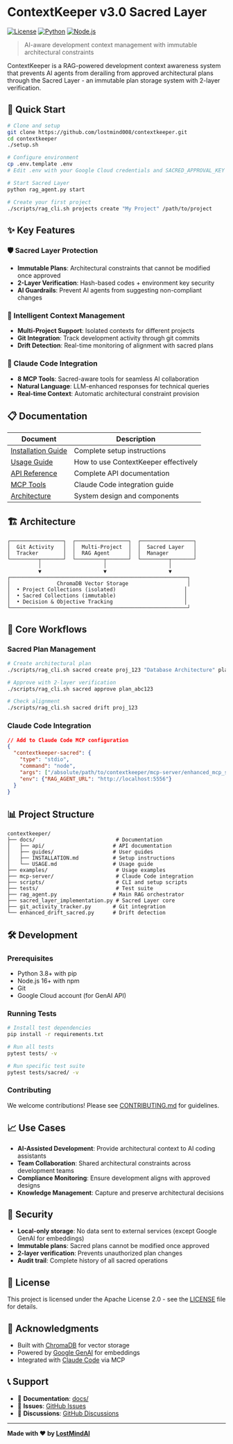 # ContextKeeper v3.0 Sacred Layer

[![License](https://img.shields.io/badge/License-Apache%202.0-blue.svg)](LICENSE)
[![Python](https://img.shields.io/badge/Python-3.8%2B-blue.svg)](https://python.org)
[![Node.js](https://img.shields.io/badge/Node.js-16%2B-green.svg)](https://nodejs.org)

> AI-aware development context management with immutable architectural constraints

ContextKeeper is a RAG-powered development context awareness system that prevents AI agents from derailing from approved architectural plans through the Sacred Layer - an immutable plan storage system with 2-layer verification.

## 🚀 Quick Start

```bash
# Clone and setup
git clone https://github.com/lostmind008/contextkeeper.git
cd contextkeeper
./setup.sh

# Configure environment
cp .env.template .env
# Edit .env with your Google Cloud credentials and SACRED_APPROVAL_KEY

# Start Sacred Layer
python rag_agent.py start

# Create your first project
./scripts/rag_cli.sh projects create "My Project" /path/to/project
```

## ✨ Key Features

### 🛡️ Sacred Layer Protection
- **Immutable Plans**: Architectural constraints that cannot be modified once approved
- **2-Layer Verification**: Hash-based codes + environment key security
- **AI Guardrails**: Prevent AI agents from suggesting non-compliant changes

### 🎯 Intelligent Context Management
- **Multi-Project Support**: Isolated contexts for different projects
- **Git Integration**: Track development activity through git commits
- **Drift Detection**: Real-time monitoring of alignment with sacred plans

### 🔗 Claude Code Integration
- **8 MCP Tools**: Sacred-aware tools for seamless AI collaboration
- **Natural Language**: LLM-enhanced responses for technical queries
- **Real-time Context**: Automatic architectural constraint provision

## 📋 Documentation

| Document | Description |
|----------|-------------|
| [Installation Guide](docs/INSTALLATION.md) | Complete setup instructions |
| [Usage Guide](docs/USAGE.md) | How to use ContextKeeper effectively |
| [API Reference](docs/api/API_REFERENCE.md) | Complete API documentation |
| [MCP Tools](docs/api/MCP_TOOLS_REFERENCE.md) | Claude Code integration guide |
| [Architecture](docs/ARCHITECTURE.md) | System design and components |

## 🏗️ Architecture

```
┌─────────────────┐  ┌─────────────────┐  ┌─────────────────┐
│  Git Activity   │  │  Multi-Project  │  │  Sacred Layer   │
│  Tracker        │  │  RAG Agent      │  │  Manager        │
└─────────┬───────┘  └─────────┬───────┘  └─────────┬───────┘
          │                    │                    │
          ▼                    ▼                    ▼
┌─────────────────────────────────────────────────────────┐
│               ChromaDB Vector Storage                   │
│  • Project Collections (isolated)                      │
│  • Sacred Collections (immutable)                      │
│  • Decision & Objective Tracking                       │
└─────────────────────────────────────────────────────────┘
```

## 🔧 Core Workflows

### Sacred Plan Management
```bash
# Create architectural plan
./scripts/rag_cli.sh sacred create proj_123 "Database Architecture" plan.md

# Approve with 2-layer verification
./scripts/rag_cli.sh sacred approve plan_abc123

# Check alignment
./scripts/rag_cli.sh sacred drift proj_123
```

### Claude Code Integration
```json
// Add to Claude Code MCP configuration
{
  "contextkeeper-sacred": {
    "type": "stdio",
    "command": "node",
    "args": ["/absolute/path/to/contextkeeper/mcp-server/enhanced_mcp_server.js"],
    "env": {"RAG_AGENT_URL": "http://localhost:5556"}
  }
}
```

## 📊 Project Structure

```
contextkeeper/
├── docs/                          # Documentation
│   ├── api/                      # API documentation
│   ├── guides/                   # User guides
│   ├── INSTALLATION.md           # Setup instructions
│   └── USAGE.md                  # Usage guide
├── examples/                      # Usage examples
├── mcp-server/                    # Claude Code integration
├── scripts/                       # CLI and setup scripts
├── tests/                         # Test suite
├── rag_agent.py                  # Main RAG orchestrator
├── sacred_layer_implementation.py # Sacred Layer core
├── git_activity_tracker.py       # Git integration
└── enhanced_drift_sacred.py      # Drift detection
```

## 🛠️ Development

### Prerequisites
- Python 3.8+ with pip
- Node.js 16+ with npm
- Git
- Google Cloud account (for GenAI API)

### Running Tests
```bash
# Install test dependencies
pip install -r requirements.txt

# Run all tests
pytest tests/ -v

# Run specific test suite
pytest tests/sacred/ -v
```

### Contributing
We welcome contributions! Please see [CONTRIBUTING.md](docs/CONTRIBUTING.md) for guidelines.

## 📈 Use Cases

- **AI-Assisted Development**: Provide architectural context to AI coding assistants
- **Team Collaboration**: Shared architectural constraints across development teams  
- **Compliance Monitoring**: Ensure development aligns with approved designs
- **Knowledge Management**: Capture and preserve architectural decisions

## 🔐 Security

- **Local-only storage**: No data sent to external services (except Google GenAI for embeddings)
- **Immutable plans**: Sacred plans cannot be modified once approved
- **2-layer verification**: Prevents unauthorized plan changes
- **Audit trail**: Complete history of all sacred operations

## 📜 License

This project is licensed under the Apache License 2.0 - see the [LICENSE](LICENSE) file for details.

## 🙏 Acknowledgments

- Built with [ChromaDB](https://github.com/chroma-core/chroma) for vector storage
- Powered by [Google GenAI](https://ai.google.dev/) for embeddings
- Integrated with [Claude Code](https://claude.ai/code) via MCP

## 📞 Support

- 📖 **Documentation**: [docs/](docs/)
- 🐛 **Issues**: [GitHub Issues](https://github.com/lostmind008/contextkeeper/issues)
- 💬 **Discussions**: [GitHub Discussions](https://github.com/lostmind008/contextkeeper/discussions)

---

**Made with ❤️ by [LostMindAI](https://github.com/lostmind008)**